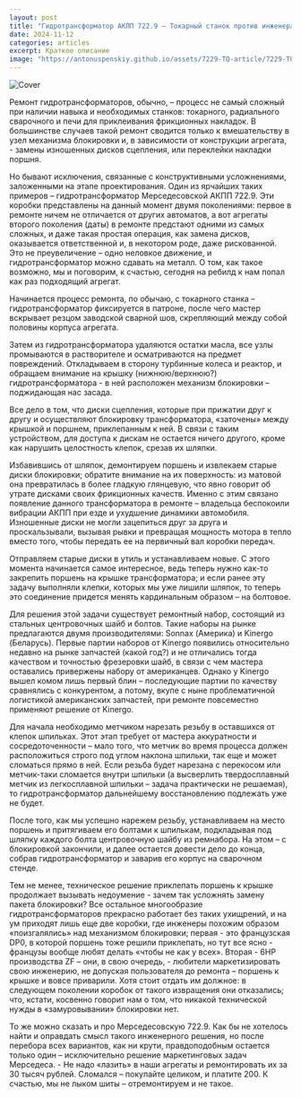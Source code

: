 ```yaml
---
layout: post
title: "Гидротрансформатор АКПП 722.9 – Токарный станок против инженера-маркетолога"
date: 2024-11-12
categories: articles
excerpt: Краткое описание
image: "https://antonuspenskiy.github.io/assets/7229-TQ-article/7229-TQ-cover.jpg"
---
```


<link rel="stylesheet" href="https://antonuspenskiy.github.io/assets/style.css">

![Cover](https://antonuspenskiy.github.io/assets/7229-TQ-article/7229-TQ-cover.jpg)


Ремонт гидротрансформаторов, обычно, – процесс не самый сложный при наличии навыка и необходимых станков: токарного, радиального сварочного и печи для приклеивания фрикционных накладок. В большинстве случаев такой ремонт сводится только к вмешательству в узел механизма блокировки и, в зависимости от конструкции агрегата, - замены изношенных дисков сцепления, или переклейки накладки поршня.

Но бывают исключения, связанные с конструктивными усложнениями, заложенными на этапе проектирования. Один из ярчайших таких примеров – гидротрансформатор Мерседесовской АКПП 722.9. Эти коробки представлены на данный момент двумя поколениями: первое в ремонте ничем не отличается от других автоматов, а вот агрегаты второго поколения (даты) в ремонте предстают одними из самых сложных, и даже такая простая операция, как замена дисков, оказывается ответственной и, в некотором роде, даже рискованной. Это не преувеличение – одно неловкое движение, и гидротрансформатор можно сдавать на металл. О том, как такое возможно, мы и поговорим, к счастью, сегодня на ребилд к нам попал как раз подходящий агрегат.

Начинается процесс ремонта, по обычаю, с токарного станка – гидротрансформатор фиксируется в патроне, после чего мастер вскрывает резцом заводской сварной шов, скрепляющий между собой половины корпуса агрегата. 

Затем из гидротрансформатора удаляются остатки масла, все узлы промываются в растворителе и осматриваются на предмет повреждений. Откладываем в сторону турбинные колеса и реактор, и обращаем внимание на крышку (нижнюю/верхнюю?) гидротрансформатора - в ней расположен механизм блокировки – поджидающая нас засада.

Все дело в том, что диски сцепления, которые при прижатии друг к другу и осуществляют блокировку трансформатора, «заточены» между крышкой и поршнем, приклепанным к ней. В связи с таким устройством, для доступа к дискам не остается ничего другого, кроме как нарушить целостность клепок, срезав их шляпки.

Избавившись от шляпок, демонтируем поршень и извлекаем старые диски блокировки; обратите внимание на их поверхность: из матовой она превратилась в более гладкую глянцевую, что явно говорит об утрате дисками своих фрикционных качеств. Именно с этим связано появление данного трансформатора в ремонте – владельца беспокоили вибрации АКПП при езде и ухудшение динамики автомобиля. Изношенные диски не могли зацепиться друг за друга и проскальзывали, вызывая рывки и превращая мощность мотора в тепло вместо того, чтобы передать ее на первичный вал коробки передач.

Отправляем старые диски в утиль и устанавливаем новые. С этого момента начинается самое интересное, ведь теперь нужно как-то закрепить поршень на крышке трансформатора; и если ранее эту задачу выполняли клепки, которых мы уже лишили шляпок, то теперь это соединение придется менять кардинальным образом – на болтовое.

Для решения этой задачи существует ремонтный набор, состоящий из стальных центровочных шайб и болтов. Такие наборы на рынке предлагаются двумя производителями: Sonnax (Америка) и Kinergo (Беларусь). Первые партии наборов от Kinergo появились относительно недавно на рынке запчастей (какой год?) и не отличались тогда качеством и точностью фрезеровки шайб, в связи с чем мастера оставались привержены набору от американцев. Однако у Kinergo вышел комом лишь первый блин – последующие партии по качеству сравнялись с конкурентом, а потому, вкупе с ныне проблематичной логистикой американских запчастей, при ремонте повсеместно применяют решение от Kinergo.

Для начала необходимо метчиком нарезать резьбу в оставшихся от клепок шпильках. Этот этап требует от мастера аккуратности и сосредоточенности – мало того, что метчик во время процесса должен расположиться строго под углом наклона шпильки, так еще и может сломаться прямо в ней. Если резьба будет нарезана с перекосом или метчик-таки сломается внутри шпильки (а высверлить твердосплавный метчик из легкосплавной шпильки – задача практически не решаемая), то гидротрансформатор дальнейшему восстановлению подлежать уже не будет.

После того, как мы успешно нарежем резьбу, устанавливаем на место поршень и притягиваем его болтами к шпилькам, подкладывая под шляпку каждого болта центровочную шайбу из ремнабора. На этом – с блокировкой закончили, и далее остается довести дело до конца, собрав гидротрансформатор и заварив его корпус на сварочном стенде.

Тем не менее, техническое решение приклепать поршень к крышке продолжает вызывать недоумение - зачем так усложнять замену пакета блокировки? Все остальное многообразие гидротрансформаторов прекрасно работает без таких ухищрений, и на ум приходят лишь еще две коробки, где инженеры похожим образом «поизгалялись» над механизмом блокировки; первая - это французская DP0, в которой поршень тоже решили приклепать, но тут все ясно - французы вообще любят делать «чтобы не как у всех». Вторая - 6HP производства ZF – они, в свою очередь, - любители маркетизировать свою инженерию, не допуская пользователя до ремонта – поршень к крышке и вовсе приварили. Хотя стоит отдать им должное: в следующем поколении коробок от такого извращения они отказались; что, кстати, косвенно говорит нам о том, что никакой технической нужды в «замуровывании» блокировки нет.

То же можно сказать и про Мерседесовскую 722.9. Как бы не хотелось найти и оправдать смысл такого инженерного решения, но после перебора всех вариантов, как ни крути, правдоподобным остается только один – исключительно решение маркетинговых задач Мерседеса. - Не надо «лазить» в наши агрегаты и ремонтировать их за 30 тысяч рублей. Сломался – покупайте целиком, и платите 200. К счастью, мы не лыком шиты – отремонтируем и не такое.
